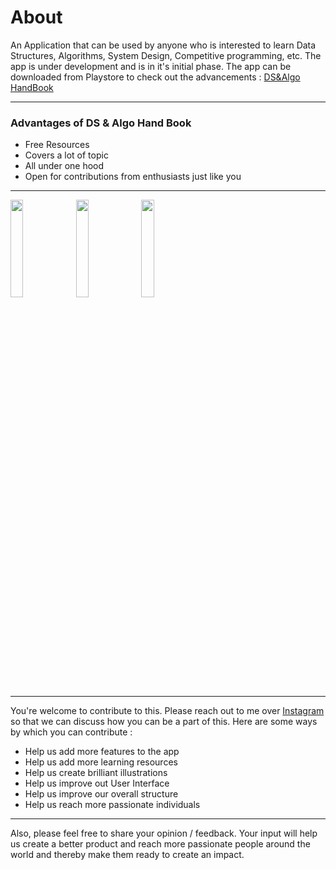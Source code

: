 # About
An Application that can be used by anyone who is interested to learn Data Structures, Algorithms, System Design, Competitive programming, etc. The app is under development and is in it's initial phase. 
The app can be downloaded from Playstore to check out the advancements : [DS&Algo HandBook](https://play.google.com/store/apps/details?id=me.aravind.dsalgohb)

---

### Advantages of DS & Algo Hand Book
- Free Resources
- Covers a lot of topic
- All under one hood
- Open for contributions from enthusiasts just like you

---
 
 <p float="left">
  <img src="https://lh3.googleusercontent.com/NzDpGg57Tfew-b2ga9XPsfYWbSSR_7UYU5T9v0TpIVT86sUYuz88TosHE7CELnCiVLU=w1366-h625-rw" width="20%" height="20%"/>
  <img src="https://lh3.googleusercontent.com/nu9PzAxtmrsw0OZQ_frknQYV1ML5H-8A6tQ4tyQH3Fu0lMktpwGvtA36HjSv9F6WuNI=w1366-h625-rw" width="20%" height="20%"/>
  <img src="https://lh3.googleusercontent.com/iCmdd03PvQ3PBh5V9RoRrIoP1feI6PZ91TkbFljygBVLCTIjy1D5iJxAh104-ZZ-0so=w1366-h625-rw" width="20%" height="20%"/>
</p>

---

You're welcome to contribute to this. Please reach out to me over [Instagram](https://instagram.com/aravindvenugopal02) so that we can discuss how you can be a part of this. Here are some ways by which you can contribute : 
- Help us add more features to the app
- Help us add more learning resources
- Help us create brilliant illustrations
- Help us improve out User Interface
- Help us improve our overall structure
- Help us reach more passionate individuals

---
Also, please feel free to share your opinion / feedback. Your input will help us create a better product and reach more passionate people around the world and thereby make them ready to create an impact.
